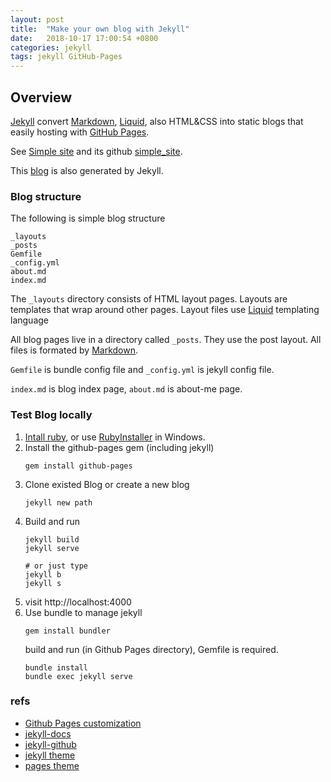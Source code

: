 ```yaml
---
layout: post
title:  "Make your own blog with Jekyll"
date:   2018-10-17 17:00:54 +0800
categories: jekyll
tags: jekyll GitHub-Pages
---
```

## Overview
[Jekyll](https://jekyllrb.com/) convert [Markdown](https://daringfireball.net/projects/markdown/), [Liquid](https://github.com/Shopify/liquid/wiki), also HTML&CSS into static blogs that easily hosting with [GitHub Pages](https://pages.github.com/).

See [Simple site](https://kbroman.org/simple_site/) and its github [simple_site](https://github.com/kbroman/simple_site).

This [blog](https://github.com/Hacky-DH/Hacky-DH.github.io) is also generated by Jekyll.

### Blog structure
The following is simple blog structure
```
_layouts
_posts
Gemfile
_config.yml
about.md
index.md
```
The `_layouts` directory consists of HTML layout pages. Layouts are templates that wrap around other pages. Layout files use [Liquid](https://github.com/Shopify/liquid/wiki) templating language

All blog pages live in a directory called `_posts`. They use the post layout. All files is formated by [Markdown](https://daringfireball.net/projects/markdown/).

`Gemfile` is bundle config file and `_config.yml` is jekyll config file.

`index.md` is blog index page, `about.md` is about-me page.


### Test Blog locally
1. [Intall ruby](https://www.ruby-lang.org/en/installation/), or use [RubyInstaller](https://rubyinstaller.org/) in Windows.
2. Install the github-pages gem (including jekyll)
    ```
    gem install github-pages
    ```
3. Clone existed Blog or create a new blog
    ```
    jekyll new path
    ```
4. Build and run
    ```
    jekyll build
    jekyll serve

    # or just type
    jekyll b
    jekyll s
    ```
5. visit http://localhost:4000
6. Use bundle to manage jekyll
    ```
    gem install bundler
    ```
    build and run (in Github Pages directory), Gemfile is required.
    ```
    bundle install
    bundle exec jekyll serve
    ```

### refs
- [Github Pages customization](https://help.github.com/categories/customizing-github-pages/)
- [jekyll-docs](https://jekyllrb.com/docs/home)
- [jekyll-github](https://github.com/jekyll/jekyll)
- [jekyll theme](https://jekyllrb.com/docs/themes/)
- [pages theme](https://github.com/pages-themes)

